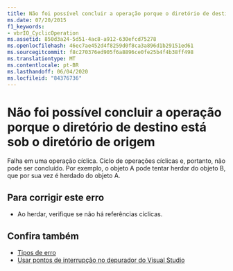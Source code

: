 ```yaml
---
title: Não foi possível concluir a operação porque o diretório de destino está sob o diretório de origem
ms.date: 07/20/2015
f1_keywords:
- vbrIO_CyclicOperation
ms.assetid: 850d3a24-5d51-4ac8-a912-630efcd75278
ms.openlocfilehash: 46ec7ae452d4f8259d0f8ca3a896d1b29151ed61
ms.sourcegitcommit: f8c270376ed905f6a8896ce0fe25b4f4b38ff498
ms.translationtype: MT
ms.contentlocale: pt-BR
ms.lasthandoff: 06/04/2020
ms.locfileid: "84376736"
---
```

# <a name="could-not-complete-operation-since-target-directory-is-under-source-directory"></a>Não foi possível concluir a operação porque o diretório de destino está sob o diretório de origem
Falha em uma operação cíclica. Ciclo de operações cíclicas e, portanto, não pode ser concluído. Por exemplo, o objeto A pode tentar herdar do objeto B, que por sua vez é herdado do objeto A.  
  
## <a name="to-correct-this-error"></a>Para corrigir este erro  
  
- Ao herdar, verifique se não há referências cíclicas.  
  
## <a name="see-also"></a>Confira também

- [Tipos de erro](../programming-guide/language-features/error-types.md)
- [Usar pontos de interrupção no depurador do Visual Studio](/visualstudio/debugger/using-breakpoints)
